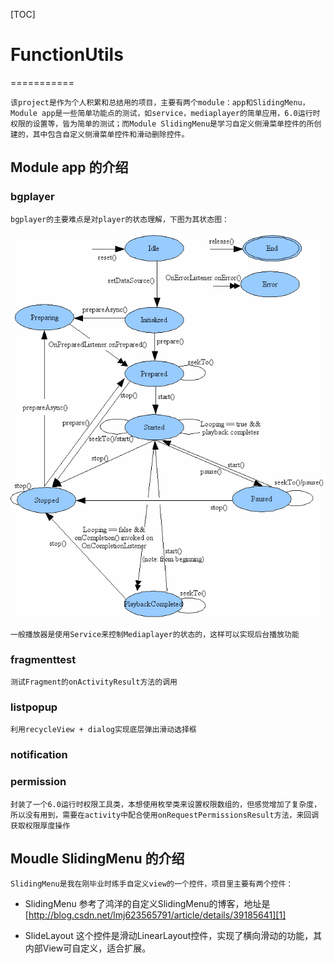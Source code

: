 [TOC]
# FunctionUtils
===========

    该project是作为个人积累和总结用的项目，主要有两个module：app和SlidingMenu，Module app是一些简单功能点的测试，如service，mediaplayer的简单应用，6.0运行时权限的设置等，皆为简单的测试；而Module SlidingMenu是学习自定义侧滑菜单控件的所创建的，其中包含自定义侧滑菜单控件和滑动删除控件。
## Module app 的介绍
### bgplayer
    bgplayer的主要难点是对player的状态理解，下图为其状态图：
   ![image](https://github.com/KDisEDDY/FunctionUtils/blob/master/picture/mediaplayer_state.gif)

    一般播放器是使用Service来控制Mediaplayer的状态的，这样可以实现后台播放功能
### fragmenttest
    测试Fragment的onActivityResult方法的调用
### listpopup
    利用recycleView + dialog实现底层弹出滑动选择框
### notification
### permission
    封装了一个6.0运行时权限工具类，本想使用枚举类来设置权限数组的，但感觉增加了复杂度，所以没有用到，需要在activity中配合使用onRequestPermissionsResult方法，来回调获取权限厚度操作
## Moudle SlidingMenu 的介绍
    SlidingMenu是我在刚毕业时练手自定义view的一个控件，项目里主要有两个控件：
   * SlidingMenu
    参考了鸿洋的自定义SlidingMenu的博客，地址是
   [http://blog.csdn.net/lmj623565791/article/details/39185641][1]
    
   * SlideLayout
    这个控件是滑动LinearLayout控件，实现了横向滑动的功能，其内部View可自定义，适合扩展。
    
[1]: http://blog.csdn.net/lmj623565791/article/details/39185641
